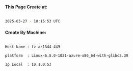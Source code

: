 
   
#### This Page Create at:

```bash

2025-03-27 - 18:15:53 UTC

```

#### Create By Machine:

```bash

Host Name : fv-az1344-449

platform  : Linux-6.8.0-1021-azure-x86_64-with-glibc2.39

Ip Local  : 10.1.0.53

```


